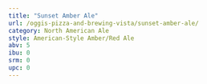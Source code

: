 ```yaml
---
title: "Sunset Amber Ale"
url: /oggis-pizza-and-brewing-vista/sunset-amber-ale/
category: North American Ale
style: American-Style Amber/Red Ale
abv: 5
ibu: 0
srm: 0
upc: 0
---
```


